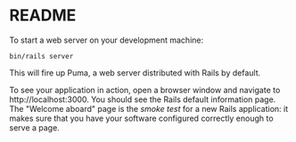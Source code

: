 # README

To start a web server on your development machine:

```
bin/rails server
```

This will fire up Puma, a web server distributed with Rails by default.

To see your application in action, open a browser window and navigate to http://localhost:3000.  You should see the Rails default information page.  The "Welcome aboard" page is the _smoke test_ for a new Rails application: it makes sure that you have your software configured correctly enough to serve a page.